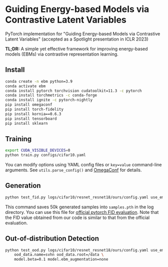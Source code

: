 # Guiding Energy-based Models via Contrastive Latent Variables

PyTorch implementation for "Guiding Energy-based Models via Contrastive Latent Variables" (accepted as a Spotlight presentation in ICLR 2023)

**TL;DR:** A simple yet effective framework for improving energy-based models (EBMs) via contrastive representation learning.

## Install

```bash
conda create -n ebm python=3.9
conda activate ebm
conda install pytorch torchvision cudatoolkit=11.3 -c pytorch
conda install torchmetrics -c conda-forge
conda install ignite -c pytorch-nightly
pip install omegaconf
pip install torch-fidelity
pip install kornia==0.6.3
pip install tensorboard
pip install sklearn
```

## Training

```bash
export CUDA_VISIBLE_DEVICES=0
python train.py configs/cifar10.yaml
```

You can modify options using YAML config files or `key=value` command-line arguments. See `utils.parse_config()` and [OmegaConf](https://omegaconf.readthedocs.io) for details.

## Generation

```bash
python test_fid.py logs/cifar10/resnet_resnet18/ours/config.yaml use_ema=true
```

This command saves 50k generated samples into `samples.pth` in the log directory. You can use this file for [official pytorch FID evaluation](https://github.com/mseitzer/pytorch-fid). Note that the FID value obtained from our code is similar to that from the official evaluation.

## Out-of-distribution Detection

```bash
python test_ood.py logs/cifar10/resnet_resnet18/ours/config.yaml use_ema=true \
    ood_data.name=svhn ood_data.root=/data \
    model.beta=0.1 model.ebm_augmentation=none
```

